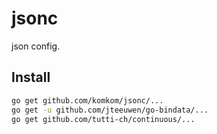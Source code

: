 # jsonc
json config.

## Install

```bash
go get github.com/komkom/jsonc/...
go get -u github.com/jteeuwen/go-bindata/...
go get github.com/tutti-ch/continuous/...
```
